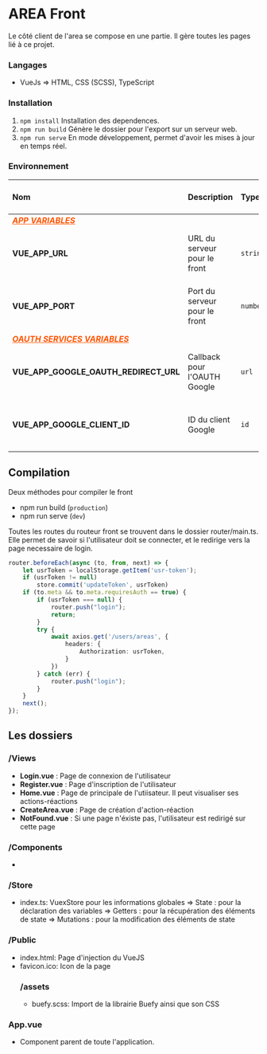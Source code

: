 # AREA Front

Le côté client de l'area se compose en une partie.
Il gère toutes les pages lié à ce projet.

### Langages
- VueJs
    => HTML, CSS (SCSS), TypeScript

### Installation

1. `npm install` Installation des dependences.
2. `npm run build` Génère le dossier pour l'export sur un serveur web.
3. `npm run serve` En mode développement, permet d'avoir les mises à jour en temps réel.

### Environnement

| Nom | Description | Type | Valeur par défaut |
|:----|:------------|:-----|:------------------|
<span style="color: #FF5500; text-decoration: underline;">***APP VARIABLES***</span> | | | |
| **VUE_APP_URL** | URL du serveur pour le front | `string` | *Pas de valeur par défaut* |
| **VUE_APP_PORT** | Port du serveur pour le front | `number` | *Pas de valeur par défaut* |
<span style="color: #FF5500; text-decoration: underline;">***OAUTH SERVICES VARIABLES***</span> | | | |
| **VUE_APP_GOOGLE_OAUTH_REDIRECT_URL** | Callback pour l'OAUTH Google | `url` | *Pas de valeur par défaut* |
| **VUE_APP_GOOGLE_CLIENT_ID** | ID du client Google | `id` | *Pas de valeur par défaut* |

## Compilation

Deux méthodes pour compiler le front
- npm run build (`production`)
- npm run serve (`dev`)

Toutes les routes du routeur front se trouvent dans le dossier router/main.ts.
Elle permet de savoir si l'utilisateur doit se connecter, et le redirige vers la page necessaire de login.
```ts
router.beforeEach(async (to, from, next) => {
    let usrToken = localStorage.getItem('usr-token');
    if (usrToken != null)
        store.commit('updateToken', usrToken)
    if (to.meta && to.meta.requiresAuth == true) {
        if (usrToken === null) {
            router.push("login");
            return;
        }
        try {
            await axios.get('/users/areas', {
                headers: {
                    Authorization: usrToken,
                }
            })
        } catch (err) {
            router.push("login");
        }
    }
    next();
});
```

## Les dossiers

### /Views
- **Login.vue** : Page de connexion de l'utilisateur
- **Register.vue** : Page d'inscription de l'utilisateur
- **Home.vue** : Page de principale de l'utiisateur. Il peut visualiser ses actions-réactions
- **CreateArea.vue** : Page de création d'action-réaction
- **NotFound.vue** : Si une page n'éxiste pas, l'utilisateur est redirigé sur cette page

### /Components
- 

### /Store
- index.ts: VuexStore pour les informations globales
    => State : pour la déclaration des variables
    => Getters : pour la récupération des éléments de state
    => Mutations : pour la modification des éléments de state

### /Public
- index.html: Page d'injection du VueJS
- favicon.ico: Icon de la page
    ### /assets
    - buefy.scss: Import de la librairie Buefy ainsi que son CSS

### App.vue
- Component parent de toute l'application.

